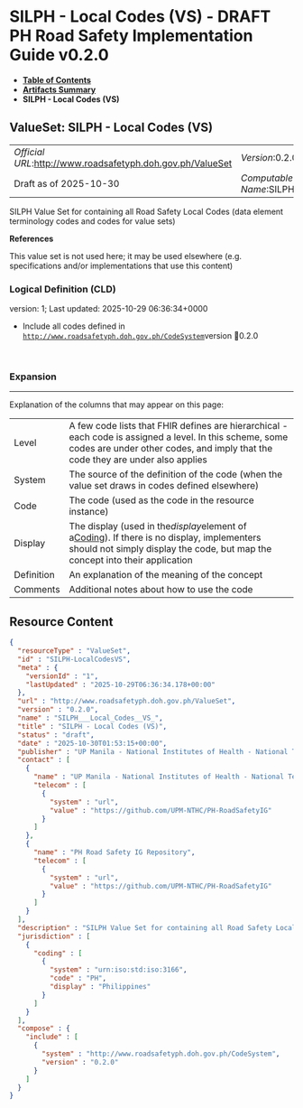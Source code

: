 # SILPH - Local Codes (VS) - DRAFT PH Road Safety Implementation Guide v0.2.0

* [**Table of Contents**](toc.md)
* [**Artifacts Summary**](artifacts.md)
* **SILPH - Local Codes (VS)**

## ValueSet: SILPH - Local Codes (VS) 

| | |
| :--- | :--- |
| *Official URL*:http://www.roadsafetyph.doh.gov.ph/ValueSet | *Version*:0.2.0 |
| Draft as of 2025-10-30 | *Computable Name*:SILPH___Local_Codes__VS_ |

 
SILPH Value Set for containing all Road Safety Local Codes (data element terminology codes and codes for value sets) 

 **References** 

This value set is not used here; it may be used elsewhere (e.g. specifications and/or implementations that use this content)

### Logical Definition (CLD)

version: 1; Last updated: 2025-10-29 06:36:34+0000

* Include all codes defined in [`http://www.roadsafetyph.doh.gov.ph/CodeSystem`](CodeSystem-SILPH-LocalCodesCS.md)version 📍0.2.0

 

### Expansion

-------

 Explanation of the columns that may appear on this page: 

| | |
| :--- | :--- |
| Level | A few code lists that FHIR defines are hierarchical - each code is assigned a level. In this scheme, some codes are under other codes, and imply that the code they are under also applies |
| System | The source of the definition of the code (when the value set draws in codes defined elsewhere) |
| Code | The code (used as the code in the resource instance) |
| Display | The display (used in the*display*element of a[Coding](http://hl7.org/fhir/R4/datatypes.html#Coding)). If there is no display, implementers should not simply display the code, but map the concept into their application |
| Definition | An explanation of the meaning of the concept |
| Comments | Additional notes about how to use the code |



## Resource Content

```json
{
  "resourceType" : "ValueSet",
  "id" : "SILPH-LocalCodesVS",
  "meta" : {
    "versionId" : "1",
    "lastUpdated" : "2025-10-29T06:36:34.178+00:00"
  },
  "url" : "http://www.roadsafetyph.doh.gov.ph/ValueSet",
  "version" : "0.2.0",
  "name" : "SILPH___Local_Codes__VS_",
  "title" : "SILPH - Local Codes (VS)",
  "status" : "draft",
  "date" : "2025-10-30T01:53:15+00:00",
  "publisher" : "UP Manila - National Institutes of Health - National Telehealth Center",
  "contact" : [
    {
      "name" : "UP Manila - National Institutes of Health - National Telehealth Center",
      "telecom" : [
        {
          "system" : "url",
          "value" : "https://github.com/UPM-NTHC/PH-RoadSafetyIG"
        }
      ]
    },
    {
      "name" : "PH Road Safety IG Repository",
      "telecom" : [
        {
          "system" : "url",
          "value" : "https://github.com/UPM-NTHC/PH-RoadSafetyIG"
        }
      ]
    }
  ],
  "description" : "SILPH Value Set for containing all Road Safety Local Codes (data element terminology codes and codes for value sets)",
  "jurisdiction" : [
    {
      "coding" : [
        {
          "system" : "urn:iso:std:iso:3166",
          "code" : "PH",
          "display" : "Philippines"
        }
      ]
    }
  ],
  "compose" : {
    "include" : [
      {
        "system" : "http://www.roadsafetyph.doh.gov.ph/CodeSystem",
        "version" : "0.2.0"
      }
    ]
  }
}

```
